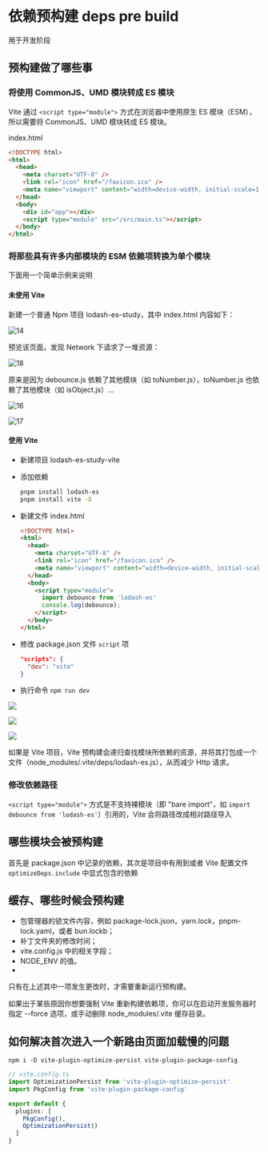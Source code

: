 # 依赖预构建 deps pre build

用于开发阶段

## 预构建做了哪些事

### 将使用 CommonJS、UMD 模块转成 ES 模块

Vite 通过 `<script type="module">` 方式在浏览器中使用原生 ES 模块（ESM），所以需要将 CommonJS、UMD 模块转成 ES 模块。

index.html

```html
<!DOCTYPE html>
<html>
  <head>
    <meta charset="UTF-8" />
    <link rel="icon" href="/favicon.ico" />
    <meta name="viewport" content="width=device-width, initial-scale=1.0" />
  </head>
  <body>
    <div id="app"></div>
    <script type="module" src="/src/main.ts"></script>
  </body>
</html>
```

### 将那些具有许多内部模块的 ESM 依赖项转换为单个模块

下面用一个简单示例来说明

#### 未使用 Vite

新建一个普通 Npm 项目 lodash-es-study，其中 index.html 内容如下：

![14](https://image.newarea.site/20230424/14.png)

预览该页面，发现 Network 下请求了一堆资源：

![18](https://image.newarea.site/20230424/18.png)

原来是因为 debounce.js 依赖了其他模块（如 toNumber.js），toNumber.js 也依赖了其他模块（如 isObject.js）...

![16](https://image.newarea.site/20230424/16.png)

![17](https://image.newarea.site/20230424/17.png)

#### 使用 Vite

- 新建项目 lodash-es-study-vite
- 添加依赖

  ```sh
  pnpm install lodash-es
  pnpm install vite -D
  ```

- 新建文件 index.html

  ```html
  <!DOCTYPE html>
  <html>
    <head>
      <meta charset="UTF-8" />
      <link rel="icon" href="/favicon.ico" />
      <meta name="viewport" content="width=device-width, initial-scale=1.0" />
    </head>
    <body>
      <script type="module">
        import debounce from 'lodash-es'
        console.log(debounce);
      </script>
    </body>
  </html>
  ```

- 修改 package.json 文件 `script` 项

  ```json
  "scripts": {
    "dev": "vite"
  }
  ```

- 执行命令 `npm run dev`

![](https://image.newarea.site/2024-02-21-15-41-48.png)

![](https://image.newarea.site/2024-02-21-15-43-27.png)

![](https://image.newarea.site/2024-02-21-15-45-29.png)

如果是 Vite 项目，Vite 预构建会递归查找模块所依赖的资源，并将其打包成一个文件（node_modules/.vite/deps/lodash-es.js），从而减少 Http 请求。

### 修改依赖路径

`<script type="module">` 方式是不支持裸模块（即 "bare import"，如 `import debounce from 'lodash-es'`）引用的，Vite 会将路径改成相对路径导入

## 哪些模块会被预构建

首先是 package.json 中记录的依赖，其次是项目中有用到或者 Vite 配置文件 `optimizeDeps.include` 中显式包含的依赖

## 缓存、哪些时候会预构建

- 包管理器的锁文件内容，例如 package-lock.json，yarn.lock，pnpm-lock.yaml，或者 bun.lockb；
- 补丁文件夹的修改时间；
- vite.config.js 中的相关字段；
- NODE_ENV 的值。
-
只有在上述其中一项发生更改时，才需要重新运行预构建。

如果出于某些原因你想要强制 Vite 重新构建依赖项，你可以在启动开发服务器时指定 --force 选项，或手动删除 node_modules/.vite 缓存目录。

## 如何解决首次进入一个新路由页面加载慢的问题

`npm i -D vite-plugin-optimize-persist vite-plugin-package-config`

```ts
// vite.config.ts
import OptimizationPersist from 'vite-plugin-optimize-persist'
import PkgConfig from 'vite-plugin-package-config'

export default {
  plugins: [
    PkgConfig(),
    OptimizationPersist()
  ]
}
```
